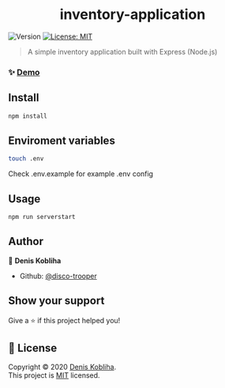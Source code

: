 <h1 align="center">inventory-application</h1>
<p>
  <img alt="Version" src="https://img.shields.io/badge/version-1.0.0-blue.svg?cacheSeconds=2592000" />
  <a href="https://github.com/disco-trooper/inventory-application/blob/master/LICENSE" target="_blank">
    <img alt="License: MIT" src="https://img.shields.io/badge/License-MIT-yellow.svg" />
  </a>
</p>

> A simple inventory application built with Express (Node.js)

### ✨ [Demo](https://disco-inventory-application.herokuapp.com/)

## Install

```sh
npm install
```

## Enviroment variables

```sh
touch .env
```

Check .env.example for example .env config

## Usage

```sh
npm run serverstart
```

## Author

👤 **Denis Kobliha**

- Github: [@disco-trooper](https://github.com/disco-trooper)

## Show your support

Give a ⭐️ if this project helped you!

## 📝 License

Copyright © 2020 [Denis Kobliha](https://github.com/disco-trooper).<br />
This project is [MIT](https://github.com/disco-trooper/inventory-application/blob/master/LICENSE) licensed.
